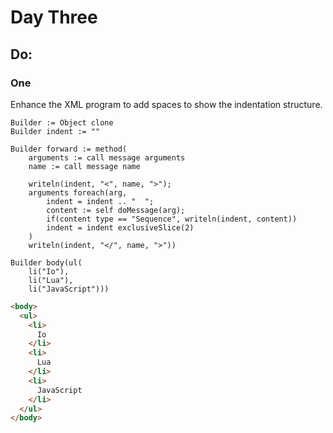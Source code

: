 # Day Three

## Do:

### One 

Enhance the XML program to add spaces to show the indentation structure.

```Io
Builder := Object clone
Builder indent := ""

Builder forward := method(
    arguments := call message arguments
    name := call message name

    writeln(indent, "<", name, ">");
    arguments foreach(arg,
        indent = indent .. "  ";
        content := self doMessage(arg);
        if(content type == "Sequence", writeln(indent, content))
        indent = indent exclusiveSlice(2)
    )
    writeln(indent, "</", name, ">"))

Builder body(ul(
    li("Io"),
    li("Lua"),
    li("JavaScript")))
```

```html
<body>
  <ul>
    <li>
      Io
    </li>
    <li>
      Lua
    </li>
    <li>
      JavaScript
    </li>
  </ul>
</body>
```